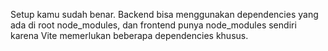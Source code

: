 Setup kamu sudah benar. Backend bisa menggunakan dependencies yang ada di root node_modules, dan frontend punya node_modules sendiri karena Vite memerlukan beberapa dependencies khusus.